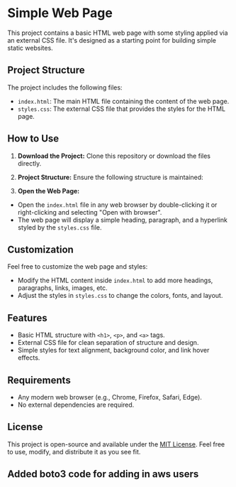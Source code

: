 # Simple Web Page

This project contains a basic HTML web page with some styling applied via an external CSS file. It's designed as a starting point for building simple static websites.

## Project Structure

The project includes the following files:

- `index.html`: The main HTML file containing the content of the web page.
- `styles.css`: The external CSS file that provides the styles for the HTML page.

## How to Use

1. **Download the Project:**
   Clone this repository or download the files directly.

2. **Project Structure:**
   Ensure the following structure is maintained:

3. **Open the Web Page:**
- Open the `index.html` file in any web browser by double-clicking it or right-clicking and selecting "Open with browser".
- The web page will display a simple heading, paragraph, and a hyperlink styled by the `styles.css` file.

## Customization

Feel free to customize the web page and styles:

- Modify the HTML content inside `index.html` to add more headings, paragraphs, links, images, etc.
- Adjust the styles in `styles.css` to change the colors, fonts, and layout.

## Features

- Basic HTML structure with `<h1>`, `<p>`, and `<a>` tags.
- External CSS file for clean separation of structure and design.
- Simple styles for text alignment, background color, and link hover effects.

## Requirements

- Any modern web browser (e.g., Chrome, Firefox, Safari, Edge).
- No external dependencies are required.

## License

This project is open-source and available under the [MIT License](LICENSE). Feel free to use, modify, and distribute it as you see fit.

## Added boto3 code for adding in aws users

